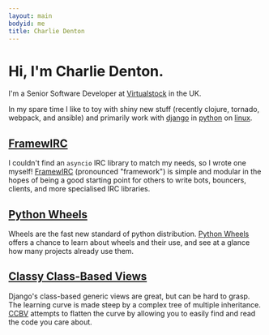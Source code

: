 ```yaml
---
layout: main
bodyid: me
title: Charlie Denton
---
```


# Hi, I'm Charlie Denton.

I'm a Senior Software Developer at [Virtualstock][virtualstock] in the UK.

In my spare time I like to toy with shiny new stuff (recently clojure, tornado, webpack, and ansible)
and primarily work with [django](http://djangoproject.com) in
[python](http://www.python.org/) on [linux](http://manjaro.org).

## [FramewIRC][framewirc]

I couldn't find an `asyncio` IRC library to match my needs, so I wrote one myself! [FramewIRC][framewirc] (pronounced "framework") is simple and modular in the hopes of being a good starting point for others to write bots, bouncers, clients, and more specialised IRC libraries.


## [Python Wheels][pythonwheels]

Wheels are the fast new standard of python distribution. [Python Wheels][pythonwheels] offers a chance to learn about wheels and their use, and see at a glance how many projects already use them.

## [Classy Class-Based Views][ccbv]

Django's class-based generic views are great, but can be hard to grasp. The learning curve is made steep by a complex tree of multiple inheritance. [CCBV][ccbv] attempts to flatten the curve by allowing you to easily find and read the code you care about.

[ccbv]: http://ccbv.co.uk/
[django]: http://djangoproject.com
[framewirc]: https://github.com/meshy/framewirc/
[manjaro]: http://manjaro.org
[python]: http://www.python.org/
[pythonwheels]: http://pythonwheels.com/
[virtualstock]: http://virtualstock.co.uk/
